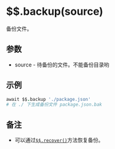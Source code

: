 # $$.backup(source)

备份文件。

## 参数

- source - 待备份的文件。不能备份目录哟

## 示例

```coffeescript
await $$.backup './package.json'
# 在 ./ 下生成备份文件 package.json.bak
```

## 备注

- 可以通过[`$$.recover()`](recover.md)方法恢复备份。